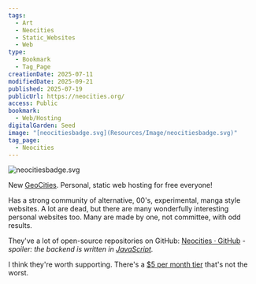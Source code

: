```yaml
---
tags:
  - Art
  - Neocities
  - Static_Websites
  - Web
type:
  - Bookmark
  - Tag_Page
creationDate: 2025-07-11
modifiedDate: 2025-09-21
published: 2025-07-19
publicUrl: https://neocities.org/
access: Public
bookmark:
  - Web/Hosting
digitalGarden: Seed
image: "[neocitiesbadge.svg](Resources/Image/neocitiesbadge.svg)"
tag_page:
  - Neocities
---
```


![neocitiesbadge.svg](Resources/Image/neocitiesbadge.svg)

New [GeoCities](https://geocities.restorativland.org/). Personal, static web hosting for free everyone!

Has a strong community of alternative, 00's, experimental, manga style websites. A lot are dead, but there are many wonderfully interesting personal websites too. Many are made by one, not committee, with odd results.

They've a lot of open-source repositories on GitHub: [Neocities · GitHub](https://github.com/neocities) - *spoiler: the backend is written in [JavaScript](JavaScript.md).*

I think they're worth supporting. There's a [$5 per month tier](https://neocities.org/supporter) that's not the worst.
